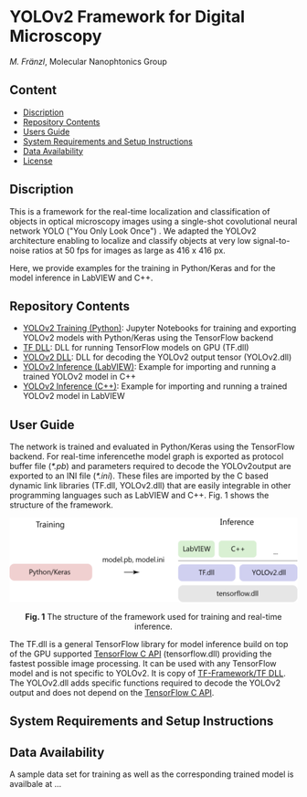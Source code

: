 # YOLOv2 Framework for Digital Microscopy

*M. Fränzl*, Molecular Nanophtonics Group

## Content

- [Discription](#discription)
- [Repository Contents](#repository-contents)
- [Users Guide](#users-guide)
- [System Requirements and Setup Instructions](#system-requirements-and-setup-instructions)
- [Data Availability](#data-availability)
- [License](./LICENSE)

## Discription 

This is a framework for the real-time localization and classification of objects in optical microscopy images using a single-shot covolutional neural network YOLO ("You Only Look Once") . We adapted the YOLOv2 architecture enabling to localize and classify objects at very low signal-to-noise ratios at 50 fps for images as large as 416 x 416 px.

Here, we provide examples for the training in Python/Keras and for the model inference in LabVIEW and C++.

## Repository Contents

- [YOLOv2 Training (Python)](./YOLOv2%20Training%20(Python)): Jupyter Notebooks for training and exporting YOLOv2 models with Python/Keras using the TensorFlow backend
- [TF DLL](./TF%20DLL): DLL for running TensorFlow models on GPU (TF.dll)
- [YOLOv2 DLL](./YOLOv2%20DLL): DLL for decoding the YOLOv2 output tensor (YOLOv2.dll)
- [YOLOv2 Inference (LabVIEW)](./YOLOv2%20Inference%20(LabVIEW)): Example for importing and running a trained YOLOv2 model in C++ 
- [YOLOv2 Inference (C++)](./YOLOv2%20Inference%20(C%2B%2B)): Example for importing and running a trained YOLOv2 model in LabVIEW

## User Guide

The network is trained and evaluated in Python/Keras using the TensorFlow backend. For real-time inferencethe model graph is exported as protocol buffer file (*\*.pb*) and parameters required to decode the YOLOv2output are exported to an INI file (*\*.ini*). These files are imported by the C based dynamic link libraries (TF.dll, YOLOv2.dll) that are easily integrable in other programming languages such as LabVIEW and C++. Fig. 1 shows the structure of the framework.

<p align="center"><img src="Resources/Software-Design.png" width=550></p>
<p style="text-align: center;"><b>Fig. 1</b> The structure of the framework used for training and real-time inference.</p>

The TF.dll is a general TensorFlow library for model inference build on top of the GPU supported [TensorFlow C API](https://www.tensorflow.org/install/lang_c) (tensorflow.dll) providing the fastest possible image processing. It can be used with any TensorFlow model and is not specific to YOLOv2. It is copy of [TF-Framework/TF DLL](https://github.com/Molecular-Nanophotonics/TF-Framework). The YOLOv2.dll adds specific functions required to decode the YOLOv2 output and does not depend on the [TensorFlow C API](https://www.tensorflow.org/install/lang_c).

## System Requirements and Setup Instructions


## Data Availability

A sample data set for training as well as the corresponding trained model is availbale at ...




